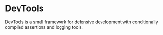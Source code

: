 # DevTools
DevTools is a small framework for defensive development with conditionally compiled assertions and logging tools.
